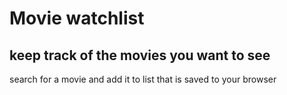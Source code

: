 # Movie watchlist

## keep track of the movies you want to see

search for a movie and add it to list that is saved to your browser
